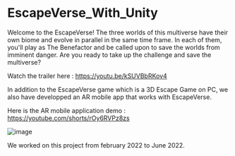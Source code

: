 # EscapeVerse_With_Unity

Welcome to the EscapeVerse! The three worlds of this multiverse have their own biome and evolve in parallel in the same time frame. In each of them, you'll play as The Benefactor and be called upon to save the worlds from imminent danger. Are you ready to take up the challenge and save the multiverse?

Watch the trailer here : https://youtu.be/kSUVBbRKov4

In addition to the EscapeVerse game which is a 3D Escape Game on PC, we also have developped an AR mobile app that works with EscapeVerse. 

Here is the AR mobile application demo : https://youtube.com/shorts/rOy6RVPz8zs

![image](https://user-images.githubusercontent.com/86797369/199843732-7c23825e-93b3-44b8-ad66-bcf6712dedff.png)

We worked on this project from february 2022 to June 2022.
